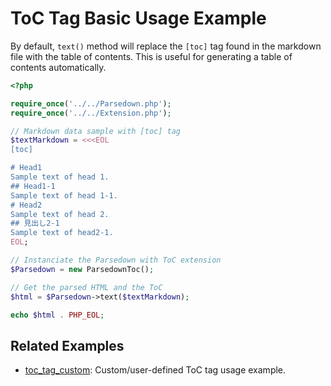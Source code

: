 # ToC Tag Basic Usage Example

By default, `text()` method will replace the `[toc]` tag found in the markdown file with the table of contents. This is useful for generating a table of contents automatically.

```php
<?php

require_once('../../Parsedown.php');
require_once('../../Extension.php');

// Markdown data sample with [toc] tag
$textMarkdown = <<<EOL
[toc]

# Head1
Sample text of head 1.
## Head1-1
Sample text of head 1-1.
# Head2
Sample text of head 2.
## 見出し2-1
Sample text of head2-1.
EOL;

// Instanciate the Parsedown with ToC extension
$Parsedown = new ParsedownToc();

// Get the parsed HTML and the ToC
$html = $Parsedown->text($textMarkdown);

echo $html . PHP_EOL;
```

## Related Examples

- [toc_tag_custom](../toc_tag_custom/README.md): Custom/user-defined ToC tag usage example.
